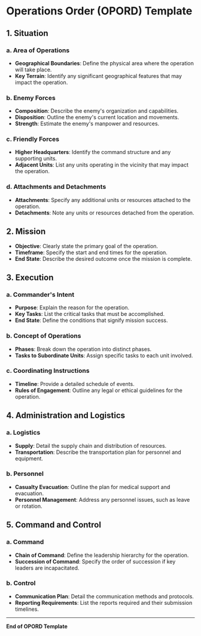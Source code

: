# Operations Order (OPORD) Template

## 1. Situation

### a. Area of Operations
- **Geographical Boundaries**: Define the physical area where the operation will take place.
- **Key Terrain**: Identify any significant geographical features that may impact the operation.

### b. Enemy Forces
- **Composition**: Describe the enemy's organization and capabilities.
- **Disposition**: Outline the enemy's current location and movements.
- **Strength**: Estimate the enemy's manpower and resources.

### c. Friendly Forces
- **Higher Headquarters**: Identify the command structure and any supporting units.
- **Adjacent Units**: List any units operating in the vicinity that may impact the operation.

### d. Attachments and Detachments
- **Attachments**: Specify any additional units or resources attached to the operation.
- **Detachments**: Note any units or resources detached from the operation.

## 2. Mission

- **Objective**: Clearly state the primary goal of the operation.
- **Timeframe**: Specify the start and end times for the operation.
- **End State**: Describe the desired outcome once the mission is complete.

## 3. Execution

### a. Commander's Intent
- **Purpose**: Explain the reason for the operation.
- **Key Tasks**: List the critical tasks that must be accomplished.
- **End State**: Define the conditions that signify mission success.

### b. Concept of Operations
- **Phases**: Break down the operation into distinct phases.
- **Tasks to Subordinate Units**: Assign specific tasks to each unit involved.

### c. Coordinating Instructions
- **Timeline**: Provide a detailed schedule of events.
- **Rules of Engagement**: Outline any legal or ethical guidelines for the operation.

## 4. Administration and Logistics

### a. Logistics
- **Supply**: Detail the supply chain and distribution of resources.
- **Transportation**: Describe the transportation plan for personnel and equipment.

### b. Personnel
- **Casualty Evacuation**: Outline the plan for medical support and evacuation.
- **Personnel Management**: Address any personnel issues, such as leave or rotation.

## 5. Command and Control

### a. Command
- **Chain of Command**: Define the leadership hierarchy for the operation.
- **Succession of Command**: Specify the order of succession if key leaders are incapacitated.

### b. Control
- **Communication Plan**: Detail the communication methods and protocols.
- **Reporting Requirements**: List the reports required and their submission timelines.

---

**End of OPORD Template**